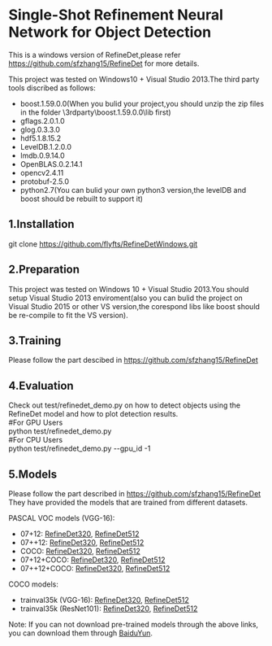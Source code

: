 Single-Shot Refinement Neural Network for Object Detection
===========================================================
This is a windows version of RefineDet,please refer https://github.com/sfzhang15/RefineDet for more details.

This project was tested on Windows10 + Visual Studio 2013.The third party tools discribed as follows: <br>
*  boost.1.59.0.0(When you bulid your project,you should unzip the zip files in the folder \3rdparty\boost.1.59.0.0\lib first) <br>
*  gflags.2.0.1.0 <br>
*  glog.0.3.3.0 <br>
*  hdf5.1.8.15.2 <br>
*  LevelDB.1.2.0.0 <br>
*  lmdb.0.9.14.0 <br>
*  OpenBLAS.0.2.14.1 <br>
*  opencv2.4.11 <br>
*  protobuf-2.5.0 <br>
*  python2.7(You can bulid your own python3 version,the levelDB and boost should be rebuilt to support it)

1.Installation
------------------------------------------
git clone https://github.com/flyfts/RefineDetWindows.git


2.Preparation
------------------------------------------
This project was tested on Windows 10 + Visual Studio 2013.You should setup Visual Studio 2013 enviroment(also you can bulid the project on Visual Studio 2015 or other VS version,the corespond libs like boost should be re-compile to fit the VS version). <br>


3.Training
------------------------------------------
Please follow the part descibed in https://github.com/sfzhang15/RefineDet <br>


4.Evaluation
------------------------------------------
Check out test/refinedet_demo.py on how to detect objects using the RefineDet model and how to plot detection results.<br>
#For GPU Users<br>
python test/refinedet_demo.py<br>
#For CPU Users<br>
python test/refinedet_demo.py --gpu_id -1 <br>

5.Models
------------------------------------------
Please follow the part described in https://github.com/sfzhang15/RefineDet <br>
They have provided the models that are trained from different datasets. <br>

PASCAL VOC models (VGG-16): <br> 
* 07+12: [RefineDet320](https://drive.google.com/open?id=1rj6ikGCJg_rOlt0gUCXkjHzPkjpvzxXV), [RefineDet512](https://drive.google.com/open?id=10Fwymi1HizebH3qnyZmecXRvtBc1HCop)<br>
* 07++12: [RefineDet320](https://drive.google.com/open?id=1d1T_tTImZynD88CoB0OF0rdFXgp4E_le), [RefineDet512](https://drive.google.com/open?id=1h9IrfBHKnO1tQq3PWmo0TLhQcx7lUHhj) <br>
* COCO: [RefineDet320](https://drive.google.com/open?id=1dl-eyCZgDv_UwxGb2c1Usaqq2u2u7sqz), [RefineDet512](https://drive.google.com/open?id=1vJ8CZlOocsF5cASr3k2Or1vQx-hTfxs6) <br>
* 07+12+COCO: [RefineDet320](https://drive.google.com/open?id=1c8umLHI-x68uxT7CcCirFPhykPkyYUzC), [RefineDet512](https://drive.google.com/open?id=1-d4w152HsEaYgWY7v4_6zqxxQIijlHjX) <br>
* 07++12+COCO: [RefineDet320](https://drive.google.com/open?id=1pti47J-oE7Os02vNvO0JIrQp3_FQR70v), [RefineDet512](https://drive.google.com/open?id=1ZwnO_F1Pqdg1xyNSa-0XPEuh7knel9L_) <br>

COCO models: <br> 
* trainval35k (VGG-16): [RefineDet320](https://drive.google.com/open?id=1BIVvkSQM8DarpeqOpjgPpDxUoFq9ZxKM), [RefineDet512](https://drive.google.com/open?id=16j7gmHvd82LSog52kBXUUYyLx26mOV_6) <br>
* trainval35k (ResNet101): [RefineDet320](https://drive.google.com/open?id=1yrCfPIyKNsD9aBnn5iooFoX414FzXvzH), [RefineDet512](https://drive.google.com/open?id=1KWdfrowNIJqJF0j-ZxkQpkbAcPPbwAS1) <br>

Note: If you can not download pre-trained models through the above links, you can download them through [BaiduYun](http://pan.baidu.com/s/1gf8J7Yr).


